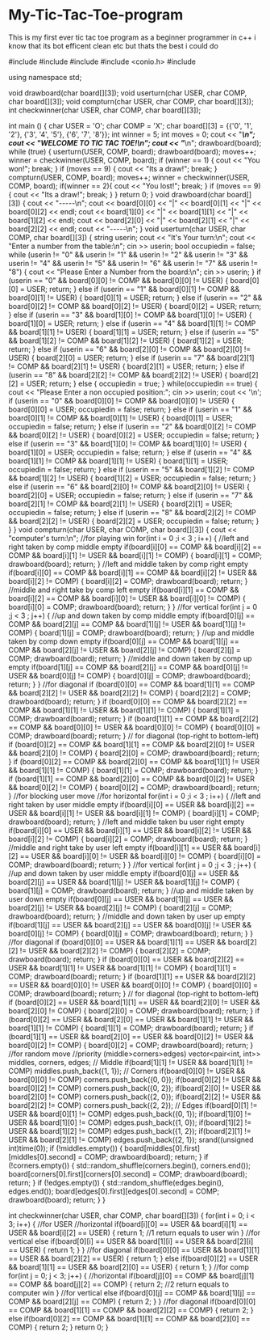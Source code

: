 # My-Tic-Tac-Toe-program
This is my first ever tic tac toe program as a beginner programmer in c++ i know that its bot efficent clean etc but thats the best i could do

#include <iostream>
#include <vector>
#include <ctime>
#include <conio.h>
#include <algorithm>

using namespace std;

void drawboard(char board[][3]);
void userturn(char USER, char COMP, char board[][3]);
void compturn(char USER, char COMP, char board[][3]);
int checkwinner(char USER, char COMP, char board[][3]);

int main ()
{
    char USER = 'O';
    char COMP = 'X';
    char  board[][3] = {{'0', '1', '2'},
                        {'3', '4', '5'},
                        {'6', '7', '8'}};
    int winner = 5;
    int moves = 0;
    cout << "***********************\n";
    cout << "WELCOME TO TIC TAC TOE!\n";
    cout << "***********************\n";
    drawboard(board);
    while (true)
    {
        userturn(USER, COMP, board);
        drawboard(board);
        moves++;
        winner = checkwinner(USER, COMP, board);
        if (winner == 1) {
            cout << "You won!";
            break;
        }
        if (moves == 9) {
            cout << "Its a draw!";
            break;
        }
        compturn(USER, COMP, board);
        moves++;
        winner = checkwinner(USER, COMP, board);
        if(winner == 2){
            cout << "You lost!";
            break;
        }
        if (moves == 9){
            cout << "Its a draw!";
            break;
        }
    }
    return 0;
}
void drawboard(char board[][3])
{
   cout << "-----\n";
   cout << board[0][0] << "|" << board[0][1] << "|" << board[0][2] << endl;
   cout << board[1][0] << "|" << board[1][1] << "|" << board[1][2] << endl;
   cout << board[2][0] << "|" << board[2][1] << "|" << board[2][2] << endl;
   cout << "-----\n";
}
void userturn(char USER, char COMP, char board[][3])
{
    string userin;
    cout << "It's Your turn:\n";
    cout << "Enter a number from the table:\n";
    cin >> userin;
    bool occupiedin = false;
    while (userin != "0" && userin != "1" && userin != "2" && userin != "3" && userin != "4" && userin != "5" && userin != "6" && userin != "7" && userin != "8")
    {
        cout << "Please Enter a Number from the board:\n";
        cin >> userin;
    }
    if (userin == "0" && board[0][0] != COMP && board[0][0] != USER)
    {
        board[0][0] = USER;
        return;
    }
    else if (userin == "1" && board[0][1] != COMP && board[0][1] != USER)
    {
        board[0][1] = USER;
        return;
    }
    else if (userin == "2" && board[0][2] != COMP && board[0][2] != USER)
    {
        board[0][2] = USER;
        return;
    }
    else if (userin == "3" && board[1][0] != COMP && board[1][0] != USER)
    {
        board[1][0] = USER;
        return;
    }
    else if (userin == "4" && board[1][1] != COMP && board[1][1] != USER)
    {
        board[1][1] = USER;
        return;
    }
    else if (userin == "5" && board[1][2] != COMP && board[1][2] != USER)
    {
        board[1][2] = USER;
        return;
    }
    else if (userin == "6" && board[2][0] != COMP && board[2][0] != USER)
    {
        board[2][0] = USER;
        return;
    }
    else if (userin == "7" && board[2][1] != COMP && board[2][1] != USER)
    {
        board[2][1] = USER;
        return;
    }
    else if (userin == "8" && board[2][2] != COMP && board[2][2] != USER)
    {
        board[2][2] = USER;
        return;
    }
    else
    {
        occupiedin = true;
    }
    while(occupiedin == true)
    {
        cout << "Please Enter a non occupied position:";
        cin >> userin;
        cout << '\n';
    if (userin == "0" && board[0][0] != COMP && board[0][0] != USER)
    {
        board[0][0] = USER;
        occupiedin = false;
        return;
    }
    else if (userin == "1" && board[0][1] != COMP && board[0][1] != USER)
    {
        board[0][1] = USER;
        occupiedin = false;
        return;
    }
    else if (userin == "2" && board[0][2] != COMP && board[0][2] != USER)
    {
        board[0][2] = USER;
        occupiedin = false;
        return;
    }
    else if (userin == "3" && board[1][0] != COMP && board[1][0] != USER)
    {
        board[1][0] = USER;
        occupiedin = false;
        return;
    }
    else if (userin == "4" && board[1][1] != COMP && board[1][1] != USER)
    {
        board[1][1] = USER;
        occupiedin = false;
        return;
    }
    else if (userin == "5" && board[1][2] != COMP && board[1][2] != USER)
    {
        board[1][2] = USER;
        occupiedin = false;
        return;
    }
    else if (userin == "6" && board[2][0] != COMP && board[2][0] != USER)
    {
        board[2][0] = USER;
        occupiedin = false;
        return;
    }
    else if (userin == "7" && board[2][1] != COMP && board[2][1] != USER)
    {
        board[2][1] = USER;
        occupiedin = false;
        return;
    }
    else if (userin == "8" && board[2][2] != COMP && board[2][2] != USER)
    {
        board[2][2] = USER;
        occupiedin = false;
        return;
    }
    }
}
void compturn(char USER, char COMP, char board[][3])
{
    cout << "computer's turn:\n";
    //for playing win
    for(int i = 0 ;i < 3 ; i++)
    {
        //left and right taken by comp middle empty
        if(board[i][0] == COMP && board[i][2] == COMP && board[i][1] != USER && board[i][1] != COMP) 
        {
            board[i][1] = COMP;
            drawboard(board);
            return;
        }
        //left and middle taken by comp right empty
        if(board[i][0] == COMP && board[i][1] == COMP && board[i][2] != USER && board[i][2] != COMP) 
        {
            board[i][2] = COMP;
            drawboard(board);
            return;
        }
        //middle and right take by comp left empty
        if(board[i][1] == COMP && board[i][2] == COMP && board[i][0] != USER && board[i][0] != COMP) 
        {
            board[i][0] = COMP;
            drawboard(board);
            return;
        }
    }
    //for vertical
    for(int j = 0 ;j < 3 ; j++)
    {
        //up and down taken by comp middle empty
        if(board[0][j] == COMP && board[2][j] == COMP && board[1][j] != USER && board[1][j] != COMP) 
        {
            board[1][j] = COMP;
            drawboard(board);
            return;
        }
        //up and middle taken by comp down empty
        if(board[0][j] == COMP && board[1][j] == COMP && board[2][j] != USER && board[2][j] != COMP) 
        {
            board[2][j] = COMP;
            drawboard(board);
            return;
        }
        //middle and down taken by comp up empty
        if(board[1][j] == COMP && board[2][j] == COMP && board[0][j] != USER && board[0][j] != COMP) 
        {
            board[0][j] = COMP;
            drawboard(board);
            return;
        }
    }
    //for diagonal
    if (board[0][0] == COMP && board[1][1] == COMP && board[2][2] != USER && board[2][2] != COMP) 
    {
        board[2][2] = COMP;
        drawboard(board);
        return;
    }
    if (board[0][0] == COMP && board[2][2] == COMP && board[1][1] != USER && board[1][1] != COMP) 
    {
        board[1][1] = COMP;
        drawboard(board);
        return;
    }
    if (board[1][1] == COMP && board[2][2] == COMP && board[0][0] != USER && board[0][0] != COMP) 
    {
        board[0][0] = COMP;
        drawboard(board);
        return;
    }
    // for diagonal (top-right to bottom-left)
    if (board[0][2] == COMP && board[1][1] == COMP && board[2][0] != USER && board[2][0] != COMP) 
    {
        board[2][0] = COMP;
        drawboard(board);
        return;
    }
    if (board[0][2] == COMP && board[2][0] == COMP && board[1][1] != USER && board[1][1] != COMP) 
    {
        board[1][1] = COMP;
        drawboard(board);
        return;
    }
    if (board[1][1] == COMP && board[2][0] == COMP && board[0][2] != USER && board[0][2] != COMP) 
    {
        board[0][2] = COMP;
        drawboard(board);
        return;
    }
    //for blocking user move
    //for horizontal
    for(int i = 0 ;i < 3 ; i++)
    {
        //left and right taken by user middle empty
        if(board[i][0] == USER && board[i][2] == USER && board[i][1] != USER && board[i][1] != COMP) 
        {
            board[i][1] = COMP;
            drawboard(board);
            return;
        }
        //left and middle taken bu user right empty
        if(board[i][0] == USER && board[i][1] == USER && board[i][2] != USER && board[i][2] != COMP) 
        {
            board[i][2] = COMP;
            drawboard(board);
            return;
        }
        //middle and right take by user left empty
        if(board[i][1] == USER && board[i][2] == USER && board[i][0] != USER && board[i][0] != COMP) 
        {
            board[i][0] = COMP;
            drawboard(board);
            return;
        }
    }
    //for vertical
    for(int j = 0 ;j < 3 ; j++)
    {
        //up and down taken by user middle empty
        if(board[0][j] == USER && board[2][j] == USER && board[1][j] != USER && board[1][j] != COMP) 
        {
            board[1][j] = COMP;
            drawboard(board);
            return;
        }
        //up and middle taken by user down empty
        if(board[0][j] == USER && board[1][j] == USER && board[2][j] != USER && board[2][j] != COMP) 
        {
            board[2][j] = COMP;
            drawboard(board);
            return;
        }
        //middle and down taken by user up empty
        if(board[1][j] == USER && board[2][j] == USER && board[0][j] != USER && board[0][j] != COMP) 
        {
            board[0][j] = COMP;
            drawboard(board);
            return;
        }
    }
    //for diagonal
    if (board[0][0] == USER && board[1][1] == USER && board[2][2] != USER && board[2][2] != COMP) 
    {
        board[2][2] = COMP;
        drawboard(board);
        return;
    }
    if (board[0][0] == USER && board[2][2] == USER && board[1][1] != USER && board[1][1] != COMP) 
    {
        board[1][1] = COMP;
        drawboard(board);
        return;
    }
    if (board[1][1] == USER && board[2][2] == USER && board[0][0] != USER && board[0][0] != COMP) 
    {
        board[0][0] = COMP;
        drawboard(board);
        return;
    }
    // for diagonal (top-right to bottom-left)
    if (board[0][2] == USER && board[1][1] == USER && board[2][0] != USER && board[2][0] != COMP) 
    {
        board[2][0] = COMP;
        drawboard(board);
        return;
    }
    if (board[0][2] == USER && board[2][0] == USER && board[1][1] != USER && board[1][1] != COMP) 
    {
        board[1][1] = COMP;
        drawboard(board);
        return;
    }
    if (board[1][1] == USER && board[2][0] == USER && board[0][2] != USER && board[0][2] != COMP) 
    {
        board[0][2] = COMP;
        drawboard(board);
        return;
    }
    //for random move
    //priority (middle>corners>edges)
    vector<pair<int, int>> middles, corners, edges;
    // Middle
    if(board[1][1] != USER && board[1][1] != COMP)
        middles.push_back({1, 1});
    // Corners
    if(board[0][0] != USER && board[0][0] != COMP)
        corners.push_back({0, 0});
    if(board[0][2] != USER && board[0][2] != COMP)
        corners.push_back({0, 2});
    if(board[2][0] != USER && board[2][0] != COMP)
        corners.push_back({2, 0});
    if(board[2][2] != USER && board[2][2] != COMP)
        corners.push_back({2, 2});
    // Edges
    if(board[0][1] != USER && board[0][1] != COMP)
        edges.push_back({0, 1});
    if(board[1][0] != USER && board[1][0] != COMP)
        edges.push_back({1, 0});
    if(board[1][2] != USER && board[1][2] != COMP)
        edges.push_back({1, 2});
    if(board[2][1] != USER && board[2][1] != COMP)
        edges.push_back({2, 1});
    srand((unsigned int)time(0));
    if (!middles.empty()) {
        board[middles[0].first][middles[0].second] = COMP;
        drawboard(board);
        return;
    }
    if (!corners.empty()) {
        std::random_shuffle(corners.begin(), corners.end());
        board[corners[0].first][corners[0].second] = COMP;
        drawboard(board);
        return;
    }
    if (!edges.empty()) {
        std::random_shuffle(edges.begin(), edges.end());
        board[edges[0].first][edges[0].second] = COMP;
        drawboard(board);
        return;
    }
}

int checkwinner(char USER, char COMP, char board[][3])
{
    for(int i = 0; i < 3; i++)
    {    //for USER
         //horizontal
         if(board[i][0] == USER && board[i][1] == USER && board[i][2] == USER)
         {
            return 1;
            //1 return equals to user win
         }
         //for vertical
         else if(board[0][i] == USER && board[1][i] == USER && board[2][i] == USER)
         {
            return 1;
         }
    }
    //for diagonal
         if(board[0][0] == USER && board[1][1] == USER && board[2][2] == USER)
         {
            return 1;
         }
         else if(board[0][2] == USER && board[1][1] == USER && board[2][0] == USER)
         {
            return 1;
         }
         //for comp
    for(int j = 0; j < 3; j++)
    {
         //horizontal
         if(board[j][0] == COMP && board[j][1] == COMP && board[j][2] == COMP)
         {
            return 2;
            //2 return equals to computer win
         }
         //for vertical
         else if(board[0][j] == COMP && board[1][j] == COMP && board[2][j] == COMP)
         {
            return 2;
         }
    }
    //for diagonal
         if(board[0][0] == COMP && board[1][1] == COMP && board[2][2] == COMP)
         {
            return 2;
         }
         else if(board[0][2] == COMP && board[1][1] == COMP && board[2][0] == COMP)
         {
            return 2;
         }
         return 0;
}


